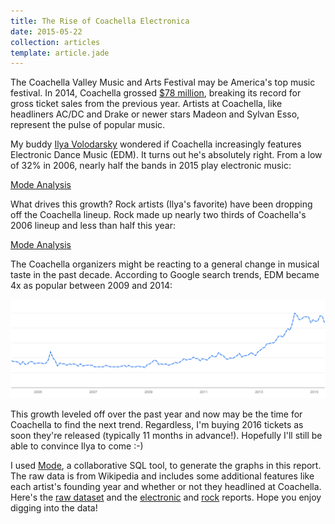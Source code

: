 ```yaml
---
title: The Rise of Coachella Electronica
date: 2015-05-22
collection: articles
template: article.jade
---
```


The Coachella Valley Music and Arts Festival may be America's top music festival.
In 2014, Coachella grossed [$78 million](http://www.billboard.com/biz/articles/news/touring/6150327/coachella-breaks-boxscore-record-again), breaking its record for gross ticket sales from the previous year.
Artists at Coachella, like headliners AC/DC and Drake or newer stars Madeon and Sylvan Esso, represent the pulse of popular music.

My buddy [Ilya Volodarsky](https://twitter.com/ivolo) wondered if Coachella increasingly features Electronic Dance Music (EDM).
It turns out he's absolutely right.
From a low of 32% in 2006, nearly half the bands in 2015 play electronic music:

  <div class="mode-chart">
    <a href="https://modeanalytics.com/gwintrob/reports/0c9acf63cfcf/runs/cd8143e02b96/embed" class="mode-embed">Mode Analysis</a><script src="https://modeanalytics.com/embed/embed.js"></script>
  </div>

What drives this growth?
Rock artists (Ilya's favorite) have been dropping off the Coachella lineup.
Rock made up nearly two thirds of Coachella's 2006 lineup and less than half this year:

  <div class="mode-chart">
    <a href="https://modeanalytics.com/gwintrob/reports/a1296601f789/runs/55a68ff1e88b/embed" class="mode-embed">Mode Analysis</a><script src="https://modeanalytics.com/embed/embed.js"></script>
  </div>

The Coachella organizers might be reacting to a general change in musical taste in the past decade.
According to Google search trends, EDM became 4x as popular between 2009 and 2014:

  <img src="images/google_trends_edm.png" width="600px" class="block-center"></img>

This growth leveled off over the past year and now may be the time for Coachella to find the next trend.
Regardless, I'm buying 2016 tickets as soon they're released (typically 11 months in advance!).
Hopefully I'll still be able to convince Ilya to come :-)

I used [Mode](https://modeanalytics.com/), a collaborative SQL tool, to generate the graphs in this report.
The raw data is from Wikipedia and includes some additional features like each artist's founding year and whether or not they headlined at Coachella.
Here's the [raw dataset](https://modeanalytics.com/gwintrob/tables/coachella_artists) and the [electronic](https://modeanalytics.com/gwintrob/reports/0c9acf63cfcf) and [rock](https://modeanalytics.com/gwintrob/reports/a1296601f789) reports.
Hope you enjoy digging into the data!

